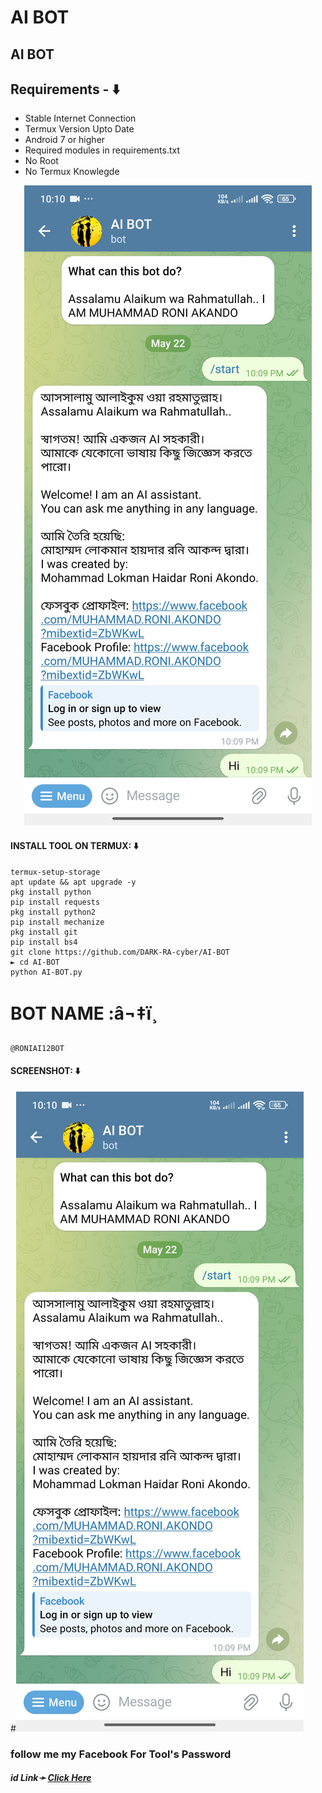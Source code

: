 # AI BOT
## AI BOT

## Requirements - ⬇️
- Stable Internet Connection
- Termux Version Upto Date
- Android 7 or higher
- Required modules in requirements.txt
- No Root
- No Termux Knowlegde

<p align="center"><img src="https://github.com/DARK-RA-cyber/AI-BOT/blob/main/Screenshot_2025-05-22-22-10-30-119_org.telegram.messenges.jpg"></p>

#### INSTALL TOOL ON TERMUX: ⬇️
```
termux-setup-storage
apt update && apt upgrade -y
pkg install python
pip install requests
pkg install python2
pip install mechanize
pkg install git 
pip install bs4
git clone https://github.com/DARK-RA-cyber/AI-BOT
► cd AI-BOT
python AI-BOT.py
```

# BOT NAME :â¬‡ï¸
```
@RONIAI12BOT
```


#### SCREENSHOT: ⬇️
#![logo](https://github.com/DARK-RA-cyber/AI-BOT/blob/main/Screenshot_2025-05-22-22-10-30-119_org.telegram.messenges.jpg)

<h3> follow me my Facebook  For Tool's Password</h3>
<h5>id  Link➛ <a href="https://www.facebook.com/MUHAMMAD.RONI.AKONDO?mibextid=ZbWKwL">Click Here</a></h5>
